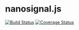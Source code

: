 # nanosignal.js

[![Build Status](https://travis-ci.org/robertpenner/nanosignal.js.svg?branch=master)](https://travis-ci.org/robertpenner/nanosignal.js) 
[![Coverage Status](https://coveralls.io/repos/github/robertpenner/nanosignal.js/badge.svg?branch=master)](https://coveralls.io/github/robertpenner/nanosignal.js?branch=master)

